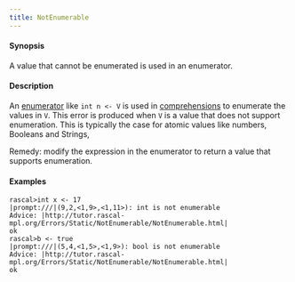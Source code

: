```yaml
---
title: NotEnumerable
---
```


#### Synopsis

A value that cannot be enumerated is used in an enumerator.

#### Description

An [enumerator](../../Rascal/Expressions/Values/Boolean/Enumerator/index.md) like `int n <- V` is used in 
[comprehensions](../../Rascal/Expressions/Comprehensions/index.md) to enumerate the values in `V`.
This error is produced when `V` is a value that does not support enumeration.
This is typically the case for atomic values like numbers, Booleans and Strings,

Remedy: modify the expression in the enumerator to return a value that supports enumeration.

#### Examples


```rascal-shell ,error
rascal>int x <- 17
|prompt:///|(9,2,<1,9>,<1,11>): int is not enumerable
Advice: |http://tutor.rascal-mpl.org/Errors/Static/NotEnumerable/NotEnumerable.html|
ok
rascal>b <- true
|prompt:///|(5,4,<1,5>,<1,9>): bool is not enumerable
Advice: |http://tutor.rascal-mpl.org/Errors/Static/NotEnumerable/NotEnumerable.html|
ok
```


